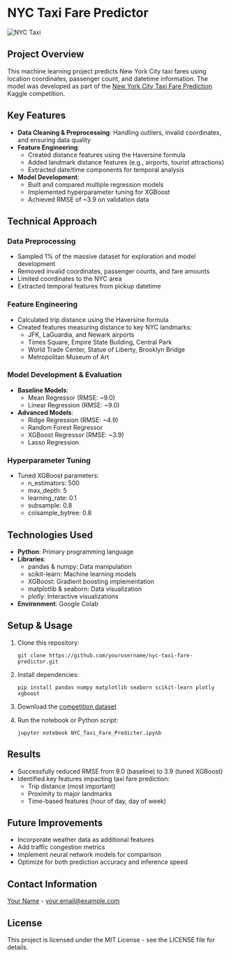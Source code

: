 # NYC Taxi Fare Predictor

![NYC Taxi](https://images.unsplash.com/photo-1605214178469-81028fd7e7e7?ixlib=rb-1.2.1&auto=format&fit=crop&w=1350&q=80)

## Project Overview

This machine learning project predicts New York City taxi fares using location coordinates, passenger count, and datetime information. The model was developed as part of the [New York City Taxi Fare Prediction](https://www.kaggle.com/c/new-york-city-taxi-fare-prediction) Kaggle competition.

## Key Features

- **Data Cleaning & Preprocessing**: Handling outliers, invalid coordinates, and ensuring data quality
- **Feature Engineering**: 
  - Created distance features using the Haversine formula
  - Added landmark distance features (e.g., airports, tourist attractions)
  - Extracted date/time components for temporal analysis
- **Model Development**: 
  - Built and compared multiple regression models
  - Implemented hyperparameter tuning for XGBoost
  - Achieved RMSE of ~3.9 on validation data

## Technical Approach

### Data Preprocessing
- Sampled 1% of the massive dataset for exploration and model development
- Removed invalid coordinates, passenger counts, and fare amounts
- Limited coordinates to the NYC area
- Extracted temporal features from pickup datetime

### Feature Engineering
- Calculated trip distance using the Haversine formula
- Created features measuring distance to key NYC landmarks:
  - JFK, LaGuardia, and Newark airports
  - Times Square, Empire State Building, Central Park
  - World Trade Center, Statue of Liberty, Brooklyn Bridge
  - Metropolitan Museum of Art

### Model Development & Evaluation
- **Baseline Models**:
  - Mean Regressor (RMSE: ~9.0)
  - Linear Regression (RMSE: ~9.0)
- **Advanced Models**:
  - Ridge Regression (RMSE: ~4.9)
  - Random Forest Regressor
  - XGBoost Regressor (RMSE: ~3.9)
  - Lasso Regression

### Hyperparameter Tuning
- Tuned XGBoost parameters:
  - n_estimators: 500
  - max_depth: 5
  - learning_rate: 0.1
  - subsample: 0.8
  - colsample_bytree: 0.8

## Technologies Used

- **Python**: Primary programming language
- **Libraries**:
  - pandas & numpy: Data manipulation
  - scikit-learn: Machine learning models
  - XGBoost: Gradient boosting implementation
  - matplotlib & seaborn: Data visualization
  - plotly: Interactive visualizations
- **Environment**: Google Colab

## Setup & Usage

1. Clone this repository:
   ```
   git clone https://github.com/yourusername/nyc-taxi-fare-predictor.git
   ```

2. Install dependencies:
   ```
   pip install pandas numpy matplotlib seaborn scikit-learn plotly xgboost
   ```

3. Download the [competition dataset](https://www.kaggle.com/c/new-york-city-taxi-fare-prediction/data)

4. Run the notebook or Python script:
   ```
   jupyter notebook NYC_Taxi_Fare_Predicter.ipynb
   ```

## Results

- Successfully reduced RMSE from 9.0 (baseline) to 3.9 (tuned XGBoost)
- Identified key features impacting taxi fare prediction:
  - Trip distance (most important)
  - Proximity to major landmarks
  - Time-based features (hour of day, day of week)

## Future Improvements

- Incorporate weather data as additional features
- Add traffic congestion metrics
- Implement neural network models for comparison
- Optimize for both prediction accuracy and inference speed

## Contact Information

[Your Name](https://www.linkedin.com/in/yourusername/) - your.email@example.com

## License

This project is licensed under the MIT License - see the LICENSE file for details.
